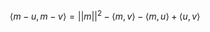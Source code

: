 $$\left< m-u , m-v\right> = \left|\left| m \right|\right| ^{2}  -\left< m, v \right> - \left< m, u \right> + \left< u, v \right>   $$
$$$$